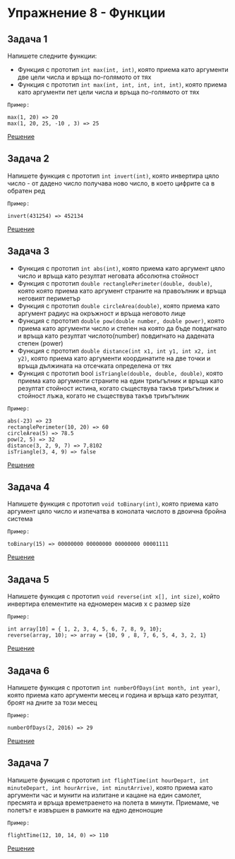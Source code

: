 # Упражнение 8 - Функции

## Задача 1

Напишете следните функции:

* Функция с прототип `int max(int, int)`, която приема като аргументи две цели числа и връща по-голямото от тях
* Функция с прототип `int max(int, int, int, int, int)`, която приема като аргументи пет цели числа и връща по-голямото от тях

`Пример:`

    max(1, 20) => 20
    max(1, 20, 25, -10 , 3) => 25

[Решение](Task1.cpp)

## Задача 2

Напишете функция с прототип `int invert(int)`, която инвертира цяло число - от дадено число получава ново число, в което цифрите са в обратен ред

`Пример:`

    invert(431254) => 452134

[Решение](Task2.cpp)

## Задача 3

* Функция с прототип `int abs(int)`, която приема като аргумент цяло число и връща като резултат неговата абсолютна стойност
* Функция с прототип `double rectanglePerimeter(double, double)`, която която приема 
като аргумент страните на правоълник и връща неговият периметър
* Функция с прототип `double circleArea(double)`, която приема като аргумент радиус на окръжност и връща неговото лице
* Функция с прототип `double pow(double number, double power)`, която приема
като аргументи число и степен на която да бъде повдигнато и връща като
резултат числото(number) повдигнато на дадената степен (power)
* Функция с прототип `double distance(int x1, int y1, int x2, int y2)`, която приема
като аргументи координатите на две точки и връща дължината на отсечката определена от тях
* Функция с прототип bool `isTriangle(double, double, double)`, която приема като аргументи
страните на един триъгълник и връща като резултат стойност истина, когато съществува такъв
триъгълник и стойност лъжа, когато не съществува такъв триъгълник

`Пример:`
    
    abs(-23) => 23
    rectanglePerimeter(10, 20) => 60
    circleArea(5) => 78.5
    pow(2, 5) => 32
    distance(3, 2, 9, 7) => 7,8102
    isTriangle(3, 4, 9) => false

[Решение](Task3.cpp)

## Задача 4

Напишете функция с прототип `void toBinary(int)`, която приема като аргумент цяло число
и изпечатва в конолата числото в двоична бройна система

`Пример:`

    toBinary(15) => 00000000 00000000 00000000 00001111

[Решение](Task4.cpp)

## Задача 5
Напишете функция с прототип `void reverse(int x[], int size)`, който инвертира елементите
на едномерен масив x с размер size

`Пример:`

    int array[10] = { 1, 2, 3, 4, 5, 6, 7, 8, 9, 10};
    reverse(array, 10); => array = {10, 9 , 8, 7, 6, 5, 4, 3, 2, 1}
    
[Решение](Task5.cpp)

## Задача 6

Напишете функция с прототип `int numberOfDays(int month, int year)`, която приема като аргументи
месец и година и връща като резултат, броят на дните за този месец

`Пример:`

    numberOfDays(2, 2016) => 29
    
[Решение](Task6.cpp)

## Задача 7
Напишете функция с прототип 
`int flightTime(int hourDepart, int minuteDepart, int hourArrive, int minutArrive)`, която приема като
аргументи час и мунити на излитане и кацане на един самолет, пресмята и връща времетраенето на полета
в минути. Приемаме, че полетът е извършен в рамките на едно денонощие

`Пример:`
   
    flightTime(12, 10, 14, 0) => 110

[Решение](Task7.cpp)
